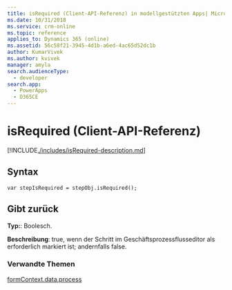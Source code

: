 ```yaml
---
title: isRequired (Client-API-Referenz) in modellgestützten Apps| MicrosoftDocs
ms.date: 10/31/2018
ms.service: crm-online
ms.topic: reference
applies_to: Dynamics 365 (online)
ms.assetid: 56c58f21-3945-4d1b-a6ed-4ac65d52dc1b
author: KumarVivek
ms.author: kvivek
manager: amyla
search.audienceType:
  - developer
search.app:
  - PowerApps
  - D365CE
---
```

# <a name="isrequired-client-api-reference"></a>isRequired (Client-API-Referenz)



[!INCLUDE[./includes/isRequired-description.md](./includes/isRequired-description.md)]

## <a name="syntax"></a>Syntax

`var stepIsRequired = stepObj.isRequired();`

## <a name="returns"></a>Gibt zurück

**Typ:**: Boolesch. 

**Beschreibung**: true, wenn der Schritt im Geschäftsprozessflusseditor als erforderlich markiert ist; andernfalls false.

### <a name="related-topics"></a>Verwandte Themen
 
[formContext.data.process](../../formContext-data-process.md)

